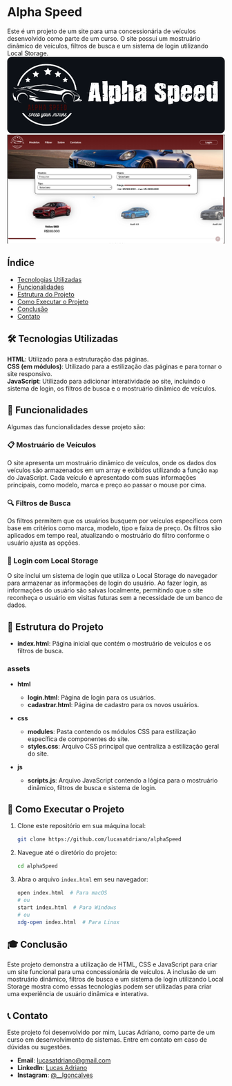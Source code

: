 # Alpha Speed

Este é um projeto de um site para uma concessionária de veículos desenvolvido como parte de um curso. O site possui um mostruário dinâmico de veículos, filtros de busca e um sistema de login utilizando Local Storage.
![Logo da Alpha Speed](src/images/logoReadMe.png)
![Capa da Alpha Speed](src/images/capaReadMe.png)

## Índice

-   <a href="#%EF%B8%8F-tecnologias-utilizadas">Tecnologias Utilizadas</a>
-   <a href="#-funcionalidades">Funcionalidades</a>
-   <a href="#-estrutura-do-projeto">Estrutura do Projeto</a>
-   <a href="#-como-executar-o-projeto">Como Executar o Projeto</a>
-   <a href="#-conclusão">Conclusão</a>
-   <a href="#-contato">Contato</a>

## 🛠️ Tecnologias Utilizadas

**HTML**: Utilizado para a estruturação das páginas.  
**CSS (em módulos)**: Utilizado para a estilização das páginas e para tornar o site responsivo.  
**JavaScript**: Utilizado para adicionar interatividade ao site, incluindo o sistema de login, os filtros de busca e o mostruário dinâmico de veículos.

## 🚀 Funcionalidades

Algumas das funcionalidades desse projeto são:

### 📋 Mostruário de Veículos

O site apresenta um mostruário dinâmico de veículos, onde os dados dos veículos são armazenados em um array e exibidos utilizando a função `map` do JavaScript. Cada veículo é apresentado com suas informações principais, como modelo, marca e preço ao passar o mouse por cima.

### 🔍 Filtros de Busca

Os filtros permitem que os usuários busquem por veículos específicos com base em critérios como marca, modelo, tipo e faixa de preço. Os filtros são aplicados em tempo real, atualizando o mostruário do filtro conforme o usuário ajusta as opções.

### 🔑 Login com Local Storage

O site inclui um sistema de login que utiliza o Local Storage do navegador para armazenar as informações de login do usuário. Ao fazer login, as informações do usuário são salvas localmente, permitindo que o site reconheça o usuário em visitas futuras sem a necessidade de um banco de dados.

## 📁 Estrutura do Projeto

-   **index.html**: Página inicial que contém o mostruário de veículos e os filtros de busca.

### assets

-   **html**

    -   **login.html**: Página de login para os usuários.
    -   **cadastrar.html**: Página de cadastro para os novos usuários.

-   **css**

    -   **modules**: Pasta contendo os módulos CSS para estilização específica de componentes do site.
    -   **styles.css**: Arquivo CSS principal que centraliza a estilização geral do site.

-   **js**
    -   **scripts.js**: Arquivo JavaScript contendo a lógica para o mostruário dinâmico, filtros de busca e sistema de login.

## 📝 Como Executar o Projeto

1. Clone este repositório em sua máquina local:

    ```bash
    git clone https://github.com/lucasatdriano/alphaSpeed
    ```

2. Navegue até o diretório do projeto:

    ```bash
    cd alphaSpeed
    ```

3. Abra o arquivo `index.html` em seu navegador:
    ```bash
    open index.html  # Para macOS
    # ou
    start index.html  # Para Windows
    # ou
    xdg-open index.html  # Para Linux
    ```

## 🎓 Conclusão

Este projeto demonstra a utilização de HTML, CSS e JavaScript para criar um site funcional para uma concessionária de veículos. A inclusão de um mostruário dinâmico, filtros de busca e um sistema de login utilizando Local Storage mostra como essas tecnologias podem ser utilizadas para criar uma experiência de usuário dinâmica e interativa.

## 📞 Contato

Este projeto foi desenvolvido por mim, Lucas Adriano, como parte de um curso em desenvolvimento de sistemas. Entre em contato em caso de dúvidas ou sugestões.

-   **Email**: [lucasatdriano@gmail.com](mailto:lucasatdriano@gmail.com)
-   **LinkedIn**: [Lucas Adriano](https://linkedin.com/in/lucas-adriano-037003278/)
-   **Instagram**: [@\_\_lgoncalves](https://instagram.com/__lgoncalves/)
